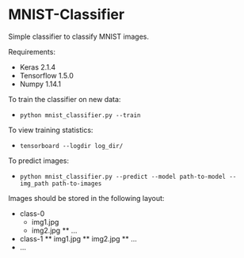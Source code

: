 # MNIST-Classifier
Simple classifier to classify MNIST images.

Requirements:
* Keras 2.1.4
* Tensorflow 1.5.0
* Numpy 1.14.1

To train the classifier on new data:
* `python mnist_classifier.py --train`

To view training statistics:
* `tensorboard --logdir log_dir/`

To predict images:
* `python mnist_classifier.py --predict --model path-to-model --img_path path-to-images`

Images should be stored in the following layout:
* class-0
    * img1.jpg
    * img2.jpg
** ...
* class-1
    ** img1.jpg
    ** img2.jpg
** ...
* ...
